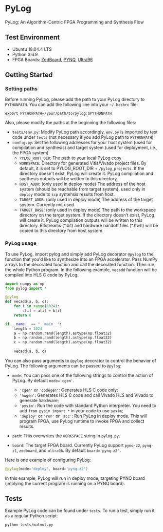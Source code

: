 # PyLog

PyLog: An Algorithm-Centric FPGA Programming and Synthesis Flow

## Test Environment
 - Ubuntu 18.04.4 LTS
 - Python 3.6.9
 - FPGA Boards: [ZedBoard](http://zedboard.org/product/zedboard), [PYNQ](https://store.digilentinc.com/pynq-z1-python-productivity-for-zynq-7000-arm-fpga-soc/), [Ultra96](http://zedboard.org/product/ultra96)

## Getting Started

### Setting paths

Before running PyLog, please add the path to your PyLog directory to `PYTHONPATH`. You can add the following line into your `~/.bashrc` file:
```{bash}
export PYTHONPATH=/your/path/to/pylog:$PYTHONPATH
```

Also, please modify the paths at the beginning the following files: 
- `tests/env.py`: Modify PyLog path accordingly. `env.py` is imported by test code under `tests` (not necessary if you add PyLog path to `PYTHONPATH`)
- `config.py`: Set the following addresses for your host system (used for compilation and synthesis) and target system (used for deployment, i.e., the FPGA system)
  - `PYLOG_ROOT_DIR`: The path to your local PyLog copy
  - `WORKSPACE`: Directory for generated Vitis/Vivado project files. By default, it is set to PYLOG_ROOT_DIR + `/pylog_projects`. If the directory doesn't exist, PyLog will create it. PyLog compilation and synthesis outputs will be written to this directory. 
  - `HOST_ADDR`: (only used in deploy mode) The address of the host system (should be reachable from target system), used only in `deploy` mode to `scp` syntehsis results from host. 
  - `TARGET_ADDR`: (only used in deploy mode) The address of the target system. Currently not used. 
  - `TARGET_BASE`: (only used in deploy mode) The path to the workspace directory on the target system. If the directory doesn't exist, PyLog will create it. PyLog compilation outputs will be written to this directory. Bitstreams (\*.bit) and hardware handoff files (\*.hwh) will be copied to this directory from host system. 


### PyLog usage
To use PyLog, import pylog and simply add PyLog decorator `@pylog` to the function that you'd like to synthesize into an FPGA accelerator. Pass NumPy arrays to the decorated function and call the decorated function. Then run the whole Python program. In the following example, `vecadd` function will be compiled into HLS C code by PyLog. 

```Python
import numpy as np
from pylog import *

@pylog
def vecadd(a, b, c):
    for i in range(1024):
        c[i] = a[i] + b[i]
    return 0

if __name__ == "__main__":
    length = 1024
    a = np.random.rand(length).astype(np.float32)
    b = np.random.rand(length).astype(np.float32)
    c = np.random.rand(length).astype(np.float32)
    
    vecadd(a, b, c)
```

You can also pass arguments to `@pylog` decorator to control the behavior of PyLog. The following arguments can be passed to `@pylog`: 

- `mode`: You can pass one of the following strings to control the action of PyLog. By default `mode='cgen'`.
  - `'cgen'` or `'codegen'`: Generates HLS C code only; 
  - `'hwgen'`: Generates HLS C code and call Vivado HLS and Vivado to generate hardware; 
  - `'pysim'`: Run the code with standard Python interpreter. You need to add `from pysim import *` in your code to use `pysim`; 
  - `'deploy'` or `'run'` or `'acc'`: Run PyLog in deploy mode. This will program FPGA, use PyLog runtime to invoke FPGA and collect results. 
  
- `path`: This overwrites the `WORKSPACE` string in `pylog.py`. 
- `board`: The target FPGA board. Currently PyLog support `pynq-z2`, `pynq-z1`, `zedboard`, and `ultra96`. By default `board='pynq-z2'`. 

Here is one example of configuring PyLog:  

```Python
@pylog(mode='deploy', board='pynq-z2')
```
In this example, PyLog will run in deploy mode, targeting PYNQ board (implying the current program is running on a PYNQ board). 

## Tests

Example PyLog code can be found under `tests`. To run a test, simply run it as a regular Python script: 

```bash
python tests/matmul.py
```

